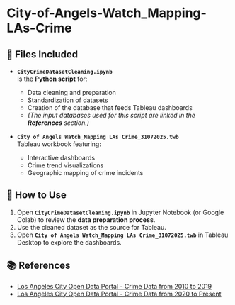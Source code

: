 # City-of-Angels-Watch_Mapping-LAs-Crime

## 📂 Files Included

- **`CityCrimeDatasetCleaning.ipynb`**  
  Is the **Python script** for:  
  - Data cleaning and preparation  
  - Standardization of datasets  
  - Creation of the database that feeds Tableau dashboards
  - *(The input databases used for this script are linked in the **References** section.)*

- **`City of Angels Watch_Mapping LAs Crime_31072025.twb`**  
  Tableau workbook featuring:  
  - Interactive dashboards  
  - Crime trend visualizations  
  - Geographic mapping of crime incidents  

## 🚀 How to Use

1. Open **`CityCrimeDatasetCleaning.ipynb`** in Jupyter Notebook (or Google Colab) to review the **data preparation process**.  
2. Use the cleaned dataset as the source for Tableau.  
3. Open **`City of Angels Watch_Mapping LAs Crime_31072025.twb`** in Tableau Desktop to explore the dashboards.    

## 📚 References

- [Los Angeles City Open Data Portal - Crime Data from 2010 to 2019](https://data.lacity.org/Public-Safety/Crime-Data-from-2010-to-2019/63jg-8b9z/about_data)
- [Los Angeles City Open Data Portal - Crime Data from 2020 to Present](https://data.lacity.org/Public-Safety/Crime-Data-from-2020-to-Present/2nrs-mtv8/about_data)
